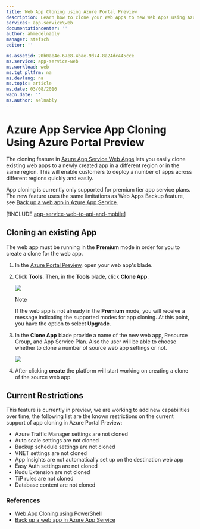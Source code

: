 ```yaml
---
title: Web App Cloning using Azure Portal Preview
description: Learn how to clone your Web Apps to new Web Apps using Azure Portal Preview.
services: app-service\web
documentationcenter: ''
author: ahmedelnably
manager: stefsch
editor: ''

ms.assetid: 20b0ae4e-67e8-4bae-9d74-8a24dc445cce
ms.service: app-service-web
ms.workload: web
ms.tgt_pltfrm: na
ms.devlang: na
ms.topic: article
ms.date: 03/08/2016
wacn.date: ''
ms.author: aelnably
---
```


# Azure App Service App Cloning Using Azure Portal Preview
The cloning feature in [Azure App Service Web Apps](/azure/app-service-web/app-service-changes-existing-services/) lets you easily clone existing web apps to a newly created app in a different region or in the same region. This will enable customers to deploy a number of apps across different regions quickly and easily.

App cloning is currently only supported for premium tier app service plans. The new feature uses the same limitations as Web Apps Backup feature, see [Back up a web app in Azure App Service](web-sites-backup.md).

[!INCLUDE [app-service-web-to-api-and-mobile](../../includes/app-service-web-to-api-and-mobile.md)]

## Cloning an existing App
The web app must be running in the **Premium** mode in order for you to create a clone for the web app.

1. In the [Azure Portal Preview](https://portal.azure.cn/), open your web app's blade.
2. Click **Tools**. Then, in the **Tools** blade, click **Clone App**.

    ![][1]

    > [!NOTE]
    > If the web app is not already in the **Premium** mode, you will receive a message indicating the supported modes for app cloning. At this point, you have the option to select **Upgrade**.
    > 
    > 
3. In the **Clone App** blade provide a name of the new web app, Resource Group, and App Service Plan. Also the user will be able to choose whether to clone a number of source web app settings or not.

    ![][2]
4. After clicking **create** the platform will start working on creating a clone of the source web app.

## Current Restrictions
This feature is currently in preview, we are working to add new capabilities over time, the following list are the known restrictions on the current support of app cloning in Azure Portal Preview:

* Azure Traffic Manager settings are not cloned
* Auto scale settings are not cloned
* Backup schedule settings are not cloned
* VNET settings are not cloned
* App Insights are not automatically set up on the destination web app
* Easy Auth settings are not cloned
* Kudu Extension are not cloned
* TiP rules are not cloned
* Database content are not cloned

### References
* [Web App Cloning using PowerShell](app-service-web-app-cloning.md)
* [Back up a web app in Azure App Service](web-sites-backup.md)

<!--Image references-->
[1]: ./media/app-service-web-app-cloning-portal/CloningBlade.png
[2]: ./media/app-service-web-app-cloning-portal/CloneSettings.png